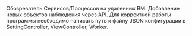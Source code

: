 Обозреватель Сервисов/Процессов на удаленных ВМ.
Добавление новых объектов наблюдения через API.
Для корректной работы программы необходимо написать путь к файлу JSON конфигурации в SettingController, ViewController, Worker.
